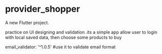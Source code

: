 # provider_shopper

A new Flutter project.

practice on UI designing and validation .its a simple app allow user to login with local saved data, then choose some products to buy


email_validator: '^1.0.5' #use it to validate email format